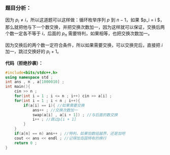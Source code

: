 ### 题目分析：

因为 $p_i \ne i$，所以这道题可以这样做：循环枚举序列 $p$ 到 $n - 1$，如果 $p_i = i $，那么就把他与下一个数交换，并把交换次数加一，因为这样就可以保证，交换后两个数一定各不等于 $i$，后面的 $p_n$ 需要特判，如果相等，也把交换次数加一。

因为交换后的两个数一定符合条件，所以如果需要交换，可以交换完后，直接把 $i$ 加一，跳过交换好的 $p_i + 1$。

**代码（拒绝抄袭）：**

```cpp
#include<bits/stdc++.h>
using namespace std ;
int ans , n , a[1000010] ; 
int main(){
	cin >> n ; 
	for(int i = 1 ; i <= n ; i++) cin >> a[i] ; 
	for(int i = 1 ; i < n ; i++){
		if(a[i] == i){ //如果需要交换
			ans++ ; //交换次数加一
			swap(a[i] , a[i + 1]) ; //与后面的数交换
			i++ ; //跳过p[i + 1]
		}
	}
	if(a[n] == n) ans++ ; //特判，如果怕数组越界，还是加吧
	cout << ans << endl ; //记得加岛国特有的换行
	return 0 ;
}
```